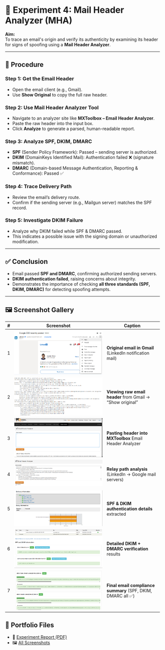 # 📧 Experiment 4: Mail Header Analyzer (MHA)

**Aim:**  
To trace an email's origin and verify its authenticity by examining its header for signs of spoofing using a **Mail Header Analyzer**.

---

## 📝 Procedure

### Step 1: Get the Email Header
- Open the email client (e.g., Gmail).  
- Use **Show Original** to copy the full raw header.  

### Step 2: Use Mail Header Analyzer Tool
- Navigate to an analyzer site like **MXToolbox – Email Header Analyzer**.  
- Paste the raw header into the input box.  
- Click **Analyze** to generate a parsed, human-readable report.  

### Step 3: Analyze SPF, DKIM, DMARC
- **SPF** (Sender Policy Framework): Passed – sending server is authorized.  
- **DKIM** (DomainKeys Identified Mail): Authentication failed ❌ (signature mismatch).  
- **DMARC** (Domain-based Message Authentication, Reporting & Conformance): Passed ✅  

### Step 4: Trace Delivery Path
- Review the email’s delivery route.  
- Confirm if the sending server (e.g., Mailgun server) matches the SPF record.  

### Step 5: Investigate DKIM Failure
- Analyze why DKIM failed while SPF & DMARC passed.  
- This indicates a possible issue with the signing domain or unauthorized modification.  

---

## ✅ Conclusion
- Email passed **SPF and DMARC**, confirming authorized sending servers.  
- **DKIM authentication failed**, raising concerns about integrity.  
- Demonstrates the importance of checking **all three standards (SPF, DKIM, DMARC)** for detecting spoofing attempts.  

---
## 🖼️ Screenshot Gallery
| # | Screenshot | Caption |
|---|------------|---------|
| 1 | ![Original Email](screenshots/Screenshot%202025-09-01%20190154.png) | **Original email in Gmail** (LinkedIn notification mail) |
| 2 | ![Raw Header](screenshots/Screenshot%202025-09-01%20190224.png) | **Viewing raw email header** from Gmail → “Show original” |
| 3 | ![Header Analyzer](screenshots/Screenshot%202025-09-01%20190439.png) | **Pasting header into MXToolbox** Email Header Analyzer |
| 4 | ![Relay Path](screenshots/Screenshot%202025-09-01%20190530.png) | **Relay path analysis** (LinkedIn → Google mail servers) |
| 5 | ![SPF & DKIM](screenshots/Screenshot%202025-09-01%20190554.png) | **SPF & DKIM authentication details** extracted |
| 6 | ![DMARC](screenshots/Screenshot%202025-09-01%20190646.png) | **Detailed DKIM + DMARC verification** results |
| 7 | ![Final Summary](screenshots/Screenshot%202025-09-01%20190702.png) | **Final email compliance summary** (SPF, DKIM, DMARC all ✅) |


## 📂 Portfolio Files
- 📄 [Experiment Report (PDF)](Ex.No.4-MHA.pdf)  
 - 🖼️ [All Screenshots](screenshots/) 

